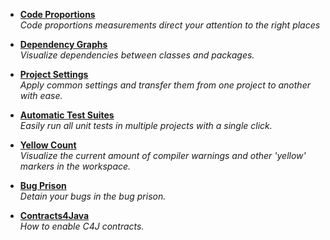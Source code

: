   * **[Code Proportions](CodeProportions.md)**<br><i>Code proportions measurements direct your attention to the right places</i></li></ul>

<ul><li><b><a href='DependencyGraph.md'>Dependency Graphs</a></b><br><i>Visualize dependencies between classes and packages.</i></li></ul>

  * **[Project Settings](ProjectSettings.md)**<br><i>Apply common settings and transfer them from one project to another with ease.</i></li></ul>

<ul><li><b><a href='AutomaticTestSuites.md'>Automatic Test Suites</a></b><br><i>Easily run all unit tests in multiple projects with a single click.</i></li></ul>

  * **[Yellow Count](YellowCount.md)**<br> <i>Visualize the current amount of compiler warnings and other 'yellow' markers in the workspace.</i></li></ul>

<ul><li><b><a href='BugPrison.md'>Bug Prison</a></b><br><i>Detain your bugs in the bug prison.</i></li></ul>

  * **[Contracts4Java](Contracts4Java.md)**<br><i>How to enable C4J contracts.</i>